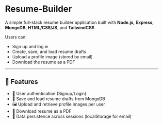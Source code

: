 # Resume-Builder


A simple full-stack resume builder application built with **Node.js**, **Express**, **MongoDB**, **HTML/CSS/JS**, and **TailwindCSS**.

Users can:
- Sign up and log in
- Create, save, and load resume drafts
- Upload a profile image (stored by email)
- Download the resume as a PDF

---

## 🚀 Features

- 🔐 User authentication (Signup/Login)
- 📝 Save and load resume drafts from MongoDB
- 🖼️ Upload and retrieve profile images per user
- 📄 Download resume as a PDF
- 💾 Data persistence across sessions (localStorage for email)

